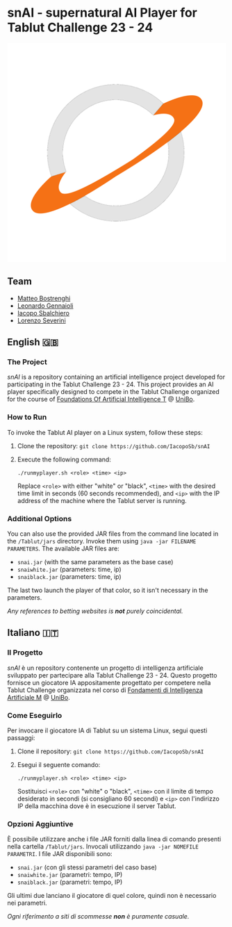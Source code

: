 # snAI - supernatural AI Player for Tablut Challenge 23 - 24

![](snAI.png)

## Team

- [Matteo Bostrenghi](https://github.com/Bostre17)
- [Leonardo Gennaioli](https://github.com/leonardo-gennaioli)
- [Iacopo Sbalchiero](https://github.com/IacopoSb)
- [Lorenzo Severini](https://github.com/lorenzoseverini1)

## English 🇬🇧

### The Project

*snAI* is a repository containing an artificial intelligence project developed for participating in the Tablut Challenge 23 - 24. This project provides an AI player specifically designed to compete in the Tablut Challenge organized for the course of [Foundations Of Artificial Intelligence T](https://www.unibo.it/en/study/phd-professional-masters-specialisation-schools-and-other-programmes/course-unit-catalogue/course-unit/2023/468002) @ [UniBo](https://www.unibo.it/en).

### How to Run

To invoke the Tablut AI player on a Linux system, follow these steps:

1. Clone the repository: `git clone https://github.com/IacopoSb/snAI`
2. Execute the following command:
   ```
   ./runmyplayer.sh <role> <time> <ip>
   ```

   Replace `<role>` with either "white" or "black", `<time>` with the desired time limit in seconds (60 seconds recommended), and `<ip>` with the IP address of the machine where the Tablut server is running.

### Additional Options

You can also use the provided JAR files from the command line located in the `/Tablut/jars` directory. Invoke them using `java -jar FILENAME PARAMETERS`. The available JAR files are:

- `snai.jar` (with the same parameters as the base case)
- `snaiwhite.jar` (parameters: time, ip)
- `snaiblack.jar` (parameters: time, ip)

The last two launch the player of that color, so it isn't necessary in the parameters.

*Any references to betting websites is **not** purely coincidental.*

## Italiano 🇮🇹

### Il Progetto

*snAI* è un repository contenente un progetto di intelligenza artificiale sviluppato per partecipare alla Tablut Challenge 23 - 24. Questo progetto fornisce un giocatore IA appositamente progettato per competere nella Tablut Challenge organizzata nel corso di [Fondamenti di Intelligenza Artificiale M](https://www.unibo.it/it/studiare/dottorati-master-specializzazioni-e-altra-formazione/insegnamenti/insegnamento/2023/468002) @ [UniBo](https://www.unibo.it/it).

### Come Eseguirlo

Per invocare il giocatore IA di Tablut su un sistema Linux, segui questi passaggi:

1. Clone il repository: `git clone https://github.com/IacopoSb/snAI`
2. Esegui il seguente comando:
   ```
   ./runmyplayer.sh <role> <time> <ip>
   ```

   Sostituisci `<role>` con "white" o "black", `<time>` con il limite di tempo desiderato in secondi (si consigliano 60 secondi) e `<ip>` con l'indirizzo IP della macchina dove è in esecuzione il server Tablut.

### Opzioni Aggiuntive

È possibile utilizzare anche i file JAR forniti dalla linea di comando presenti nella cartella `/Tablut/jars`. Invocali utilizzando `java -jar NOMEFILE PARAMETRI`. I file JAR disponibili sono:

- `snai.jar` (con gli stessi parametri del caso base)
- `snaiwhite.jar` (parametri: tempo, IP)
- `snaiblack.jar` (parametri: tempo, IP)

Gli ultimi due lanciano il giocatore di quel colore, quindi non è necessario nei parametri.

*Ogni riferimento a siti di scommesse **non** è puramente casuale.*
